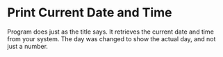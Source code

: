 Print Current Date and Time
====================

Program does just as the title says. It retrieves the current date and time from your system. The 
day was changed to show the actual day, and not just a number.
